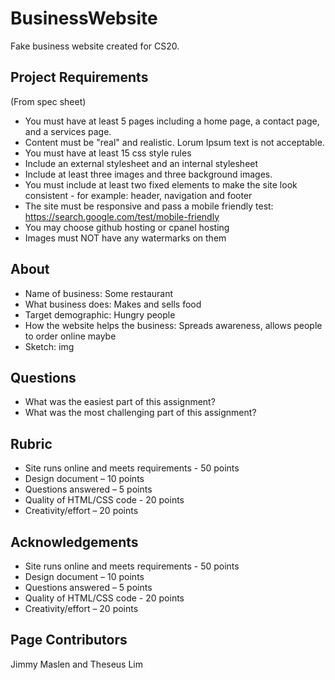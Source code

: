 # BusinessWebsite
Fake business website created for CS20.

## Project Requirements

(From spec sheet)

- You must have at least 5 pages including a home page, a contact page, and a services page.
- Content must be "real" and realistic. Lorum Ipsum text is not acceptable.  
- You must have at least 15 css style rules
- Include an external stylesheet and an internal stylesheet
- Include at least three images and three background images. 
- You must include at least two fixed elements to make the site look consistent - for example: header, navigation and footer 
- The site must be responsive and pass a mobile friendly test: https://search.google.com/test/mobile-friendly 
- You may choose github hosting or cpanel hosting
- Images must NOT have any watermarks on them

## About

- Name of business: Some restaurant
- What business does: Makes and sells food
- Target demographic: Hungry people
- How the website helps the business: Spreads awareness, allows people to order online maybe
- Sketch: img

## Questions

- What was the easiest part of this assignment?
- What was the most challenging part of this assignment?

## Rubric
- Site runs online and meets requirements - 50 points
- Design document – 10 points
- Questions answered – 5 points
- Quality of HTML/CSS code - 20 points
- Creativity/effort – 20 points

## Acknowledgements

- Site runs online and meets requirements - 50 points
- Design document – 10 points
- Questions answered – 5 points 
- Quality of HTML/CSS code - 20 points
- Creativity/effort – 20 points

## Page Contributors
Jimmy Maslen and Theseus Lim